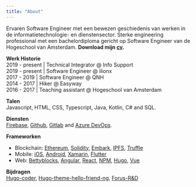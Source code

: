 ```yaml
---
title: "About"
---
```


Ervaren Software Engineer met een bewezen geschiedenis van werken in de informatietechnologie- en dienstensector. Sterke engineering professional met een bachelordiploma gericht op Software Engineer van de Hogeschool van Amsterdam.
__Download mijn [cv](https://drive.google.com/uc?export=download&id=1NMcwfurrZ_74_xQFppRGzY2BKrOTfCd-).__

__Werk Historie__  
2019 - present | Technical Integrator @ Info Support  
2019 - present | Software Engineer @ ilionx  
2017 - 2019 | Software Engineer @ QNH  
2014 - 2017 | Hiker @ Easyway  
2016 - 2017 | Teaching assistant @ Hogeschool van Amsterdam   

__Talen__   
Javascript, HTML, CSS, Typescript, Java, Kotlin, C# and SQL.

__Diensten__    
[Firebase](https://firebase.google.com/), [Github](https://github.com/Reijnn), [Gitlab](https://gitlab.com/Reijnn?nav_source=navbar) and [Azure DevOps](https://azure.microsoft.com/en-us/services/devops/).

__Frameworken__  

* Blockchain: [Ethereum](https://www.ethereum.org/), [Solidity](http://solidity.readthedocs.io), [Embark](https://github.com/embark-framework/embark), [IPFS](https://ipfs.io/), [Truffle](http://truffleframework.com/)
* Mobile: [iOS](https://developer.apple.com/), [Android](https://developer.android.com/), [Xamarin](https://www.xamarin.com/), [Flutter](https://flutter.io/)
* Web: [Bettyblocks](https://www.bettyblocks.com/), [Angular](https://angular.io/), [React](https://reactjs.org/), [NPM](https://www.npmjs.com/), [Hugo](https://gohugo.io/), [Vue](https://vuejs.org/)

__Bijdragen__   
[Hugo-coder](https://github.com/luizdepra/hugo-coder/commits?author=Reijnn), [Hugo-theme-hello-friend-ng](https://github.com/rhazdon/hugo-theme-hello-friend-ng/commits?author=Reijnn), [Forus-R&D](https://github.com/teamforus/research-and-development/commits?author=Reijnn)